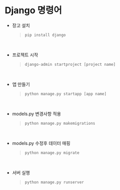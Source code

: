 # Django 명령어 

- 장고 설치 

    > ```
    > pip install django
    > ```

<br>

- 프로젝트 시작

    > ```
    > django-admin startproject [project name]
    > ```

<br>

- 앱 만들기

    > ```
    > python manage.py startapp [app name]
    > ```

<br>

- models.py 변경사항 적용

    > ```
    > python manage.py makemigrations
    > ```

<br>

- models.py 수정후 데이터 매핑

    > ```
    > python manage.py migrate
    > ```

<br>


- 서버 실행

    > ```
    > python manage.py runserver
    > ```

<br>

